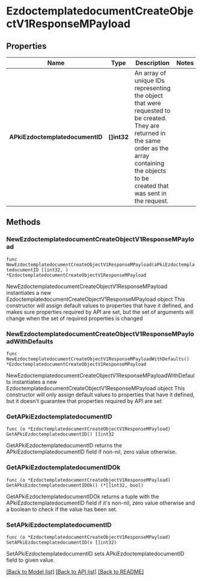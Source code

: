 # EzdoctemplatedocumentCreateObjectV1ResponseMPayload

## Properties

Name | Type | Description | Notes
------------ | ------------- | ------------- | -------------
**APkiEzdoctemplatedocumentID** | **[]int32** | An array of unique IDs representing the object that were requested to be created.  They are returned in the same order as the array containing the objects to be created that was sent in the request. | 

## Methods

### NewEzdoctemplatedocumentCreateObjectV1ResponseMPayload

`func NewEzdoctemplatedocumentCreateObjectV1ResponseMPayload(aPkiEzdoctemplatedocumentID []int32, ) *EzdoctemplatedocumentCreateObjectV1ResponseMPayload`

NewEzdoctemplatedocumentCreateObjectV1ResponseMPayload instantiates a new EzdoctemplatedocumentCreateObjectV1ResponseMPayload object
This constructor will assign default values to properties that have it defined,
and makes sure properties required by API are set, but the set of arguments
will change when the set of required properties is changed

### NewEzdoctemplatedocumentCreateObjectV1ResponseMPayloadWithDefaults

`func NewEzdoctemplatedocumentCreateObjectV1ResponseMPayloadWithDefaults() *EzdoctemplatedocumentCreateObjectV1ResponseMPayload`

NewEzdoctemplatedocumentCreateObjectV1ResponseMPayloadWithDefaults instantiates a new EzdoctemplatedocumentCreateObjectV1ResponseMPayload object
This constructor will only assign default values to properties that have it defined,
but it doesn't guarantee that properties required by API are set

### GetAPkiEzdoctemplatedocumentID

`func (o *EzdoctemplatedocumentCreateObjectV1ResponseMPayload) GetAPkiEzdoctemplatedocumentID() []int32`

GetAPkiEzdoctemplatedocumentID returns the APkiEzdoctemplatedocumentID field if non-nil, zero value otherwise.

### GetAPkiEzdoctemplatedocumentIDOk

`func (o *EzdoctemplatedocumentCreateObjectV1ResponseMPayload) GetAPkiEzdoctemplatedocumentIDOk() (*[]int32, bool)`

GetAPkiEzdoctemplatedocumentIDOk returns a tuple with the APkiEzdoctemplatedocumentID field if it's non-nil, zero value otherwise
and a boolean to check if the value has been set.

### SetAPkiEzdoctemplatedocumentID

`func (o *EzdoctemplatedocumentCreateObjectV1ResponseMPayload) SetAPkiEzdoctemplatedocumentID(v []int32)`

SetAPkiEzdoctemplatedocumentID sets APkiEzdoctemplatedocumentID field to given value.



[[Back to Model list]](../README.md#documentation-for-models) [[Back to API list]](../README.md#documentation-for-api-endpoints) [[Back to README]](../README.md)


